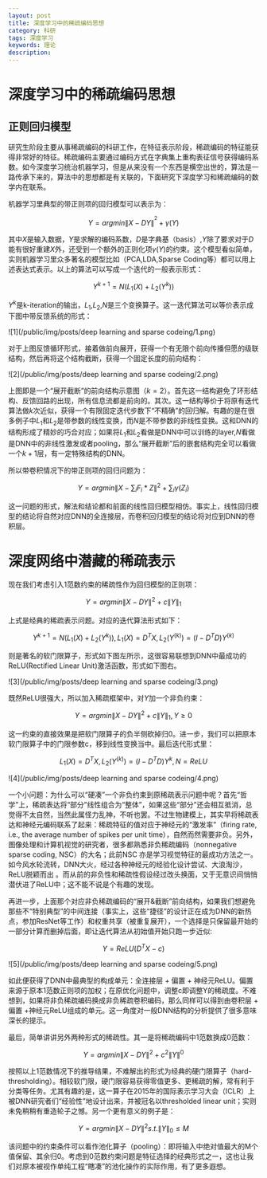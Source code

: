 ```yaml
---
layout: post
title: 深度学习中的稀疏编码思想
category: 科研
tags: 深度学习
keywords: 理论
description: 
---
```


# 深度学习中的稀疏编码思想

## 正则回归模型

研究生阶段主要从事稀疏编码的科研工作，在特征表示阶段，稀疏编码的特征能获得非常好的特征。稀疏编码主要通过编码方式在字典集上重构表征信号获得编码系数。如今深度学习统治机器学习，但是从来没有一个东西是横空出世的，算法是一路传承下来的，算法中的思想都是有关联的，下面研究下深度学习和稀疏编码的数学内在联系。

机器学习里典型的带正则项的回归模型可以表示为：

$$Y=argmin\left \| X-DY \right \|^{^{2}}+\gamma \left ( Y \right )$$

其中$X$是输入数据，$Y$是求解的编码系数，$D$是字典基（basis）,$Y$除了要求对于$D$能有很好重建$X$外，还受到一个额外的正则化项$\gamma \left ( Y \right )$的约束。这个模型看似简单，实则机器学习里众多著名的模型比如（PCA,LDA,Sparse Coding等）都可以用上述表达式表示。以上的算法可以写成一个迭代的一般表示形式：

$$Y^{k+1}=N\left ( L_{1}\left ( X \right )+L_{2}\left ( Y^{k} \right ) \right )$$

$Y^{k}$是k-iteration的输出，$L_{1}$,$L_{2}$,$N$是三个变换算子。这一迭代算法可以等价表示成下图中带反馈系统的形式：

![1](/public/img/posts/deep learning and sparse codeing/1.png)

对于上图反馈循环形式，接着做前向展开，获得一个有无限个前向传播但愿的级联结构，然后再将这个结构截断，获得一个固定长度的前向结构：

![2](/public/img/posts/deep learning and sparse codeing/2.png)

上图即是一个“展开截断”的前向结构示意图（$k=2$）。首先这一结构避免了环形结构、反馈回路的出现，所有信息流都是前向的。其次。这一结构等价于将原有迭代算法做$k$次近似，获得一个有限固定迭代步数下“不精确”的回归解。有趣的是在很多例子中$L_{1}$和$L_{2}$是带参数的线性变换，而$N$是不带参数的非线性变换。这和DNN的结构形成了精妙的巧合对应；如果将$L_{1}$和$L_{2}$看做是DNN中可以训练的layer,$N$看做是DNN中的非线性激发或者pooling，那么“展开截断”后的嵌套结构完全可以看做一个$k+1$层，有一定特殊结构的DNN。

所以带卷积情况下的带正则项的回归问题为：

$$Y=argmin\left \| X-\sum_{i}F_{i}\ast Z \right \|^{2}+\sum_{i}\gamma \left ( Z_{i} \right )$$

这一问题的形式，解法和结论都和前面的线性回归模型相仿。事实上，线性回归模型的结论将自然对应DNN的全连接层，而卷积回归模型的结论将对应到DNN的卷积层。

# 深度网络中潜藏的稀疏表示

现在我们考虑引入1范数约束的稀疏性作为回归模型的正则项：

$$Y=argmin\left \| X-DY \right \|^{2}+c\left \| Y \right \|_{1}$$

上式是经典的稀疏表示问题。对应的迭代算法形式如下：

$$Y^{k+1}=N\left ( L_{1}\left ( X \right )+L_{2}\left ( Y^{k} \right ) \right ),L_{1}\left ( X \right )=D^{T}X,L_{2}\left ( Y^\left ( k \right )\right )=\left ( I-D^{T}D \right )Y^\left ( k \right )$$

则是著名的软门限算子，形式如下图左所示，这很容易联想到DNN中最成功的ReLU(Rectified Linear Unit)激活函数，形式如下图右。

![3](/public/img/posts/deep learning and sparse codeing/3.png)

既然ReLU很强大，所以加入稀疏框架中，对$Y$加一个非负约束：

$$Y=argmin\left \| X-DY \right \|^{2}+c\left \| Y \right \|_{1},Y\geq 0$$

这一约束的直接效果是把软门限算子的负半侧砍掉归0。进一步，我们可以把原本软门限算子中的门限参数c，移到线性变换当中。最后迭代形式里：

$$L_{1}\left ( X \right )=D^{T}X,L_{2}\left ( Y^\left ( k \right )\right )=\left ( I-D^{T}D \right )Y^{k},N=ReLU$$

![4](/public/img/posts/deep learning and sparse codeing/4.png)

一个小问题：为什么可以“硬凑”一个非负约束到原稀疏表示问题中呢？首先“哲学”上，稀疏表达将“部分”线性组合为“整体”，如果这些“部分”还会相互抵消，总觉得不太自然，当然此属怪力乱神，不听也罢。不过生物建模上，其实早将稀疏表达和神经元编码联系了起来：稀疏特征的值对应于神经元的“激发率”（firing rate,  i.e., the average number of spikes per unit time），自然而然需要非负。另外，图像处理和计算机视觉的研究者，很多都熟悉非负稀疏编码（nonnegative sparse coding, NSC）的大名；此前NSC 亦是学习视觉特征的最成功方法之一。如今风水轮流转，DNN大火，经过各种神经元的经验化设计尝试、大浪淘沙，ReLU脱颖而出 。而从前的非负性和稀疏性假设经过改头换面，又于无意识间悄悄潜伏进了ReLU中；这不能不说是个有趣的发现。

再进一步，上面那个对应非负稀疏编码的“展开&截断”前向结构，如果我们想避免那些不“特别典型”的中间连接（事实上，这些“捷径”的设计正在成为DNN的新热点，参加ResNet等工作）和权重共享（被重复展开），一个选择是只保留最开始的一部分计算而删掉后面，即让迭代算法从初始值开始只跑一步近似:

$$Y=ReLU\left ( D^{T}X-c \right )$$

![5](/public/img/posts/deep learning and sparse codeing/5.png)

如此便获得了DNN中最典型的构成单元：全连接层 + 偏置 + 神经元ReLU。偏置 来源于原本1范数正则项的加权；在原优化问题中，调整c即调整Y的稀疏度。不难想到，如果将非负稀疏编码换成非负稀疏卷积编码，那么同样可以得到由卷积层 + 偏置 +神经元ReLU组成的单元。这一角度对一般DNN结构的分析提供了很多意味深长的提示。

最后，简单讲讲另外两种形式的稀疏性。其一是将稀疏编码中1范数换成0范数：

$$Y=argmin\left \| X-DY \right \|^{2}+c^{2}\left \| Y \right \|^{0}$$

按照以上1范数情况下的推导结果，不难解出的形式为经典的硬门限算子（hard-thresholding）。相较软门限，硬门限容易获得零值更多、更稀疏的解，常有利于分类等任务。尤其有趣的是，这一算子在2015年的国际表示学习大会（ICLR）上被DNN研究者们“经验性”地设计出来，并被冠名以thresholded linear unit；实则未免稍稍有重造轮子之憾。另一个更有意义的例子是：

$$Y=argmin\left \| X-DY \right \|^{2} s.t. \left \| Y \right \|_{0}\leq M$$

该问题中的约束条件可以看作池化算子（pooling）：即将输入中绝对值最大的M个值保留、其余归0。考虑到0范数约束问题是特征选择的经典形式之一，这也让我们对原本被视作单纯工程“瞎凑”的池化操作的实际作用，有了更多遐想。
